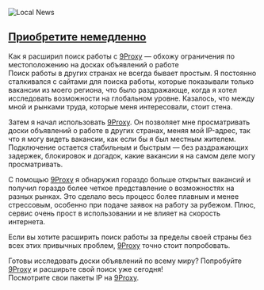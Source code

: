 ![Local News](https://i.postimg.cc/5y2wFGxC/28062.png)

## [Приобретите немедленно](https://the9proxy.short.gy/github-pricing-ryan2024)

Как я расширил поиск работы с [9Proxy](https://the9proxy.short.gy/Github-homepage-ryan2024) — обхожу ограничения по местоположению на досках объявлений о работе  
Поиск работы в других странах не всегда бывает простым. Я постоянно сталкивался с сайтами для поиска работы, которые показывали только вакансии из моего региона, что было раздражающе, когда я хотел исследовать возможности на глобальном уровне. Казалось, что между мной и рынками труда, которые меня интересовали, стоит стена.

Затем я начал использовать [9Proxy](https://the9proxy.short.gy/Github-homepage-ryan2024). Он позволяет мне просматривать доски объявлений о работе в других странах, меняя мой IP-адрес, так что я могу видеть вакансии, как если бы я был местным жителем. Подключение остается стабильным и быстрым — без раздражающих задержек, блокировок и догадок, какие вакансии я на самом деле могу просматривать.  

С помощью [9Proxy](https://the9proxy.short.gy/Github-homepage-ryan2024) я обнаружил гораздо больше открытых вакансий и получил гораздо более четкое представление о возможностях на разных рынках. Это сделало весь процесс более плавным и менее стрессовым, особенно при подаче заявок на работу за рубежом. Плюс, сервис очень прост в использовании и не влияет на скорость интернета.  

Если вы хотите расширить поиск работы за пределы своей страны без всех этих привычных проблем, [9Proxy](https://the9proxy.short.gy/Github-homepage-ryan2024) точно стоит попробовать.

Готовы исследовать доски объявлений по всему миру? Попробуйте [9Proxy](https://the9proxy.short.gy/Github-homepage-ryan2024) и расширьте свой поиск уже сегодня!  
Посмотрите свои пакеты IP на [9Proxy](https://the9proxy.short.gy/github-pricing-ryan2024).

